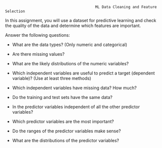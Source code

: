                                              ML Data Cleaning and Feature Selection

In this assignment, you will use a dataset for predictive learning and check the quality of the data and determine which features are important.

Answer the following questions:

* What are the data types? (Only numeric and categorical)

* Are there missing values?

* What are the likely distributions of the numeric variables?

* Which independent variables are useful to predict a target (dependent variable)? (Use at least three methods)

* Which independent variables have missing data? How much? 

* Do the training and test sets have the same data?

* In the predictor variables independent of all the other predictor variables?

* Which predictor variables are the most important?

* Do the ranges of the predictor variables make sense?

* What are the distributions of the predictor variables?   
